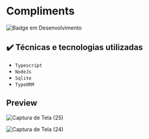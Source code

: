 # Compliments

![Badge em Desenvolvimento](http://img.shields.io/static/v1?label=STATUS&message=EM%20DESENVOLVIMENTO&color=GREEN&style=for-the-badge)

## ✔️ Técnicas e tecnologias utilizadas

- ``Typescript``
- ``NodeJs``
- ``Sqlite``
- ``TypeORM``

## Preview


![Captura de Tela (25)](https://user-images.githubusercontent.com/89431335/152899210-edcb61fd-906f-46d1-aa7b-4247d1116050.png)


![Captura de Tela (24)](https://user-images.githubusercontent.com/89431335/152899239-cb0fd072-8ba9-471d-869d-841f14176821.png)

